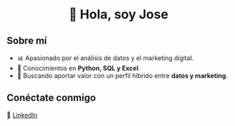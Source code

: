 <div align="center">
<h1 align="center">👋 Hola, soy Jose</h1>
</div>

## Sobre mí
- 📊 Apasionado por el análisis de datos y el marketing digital.  
- 🐍 Conocimientos en **Python, SQL y Excel**.  
- 🚀 Buscando aportar valor con un perfil híbrido entre **datos y marketing**.  

## Conéctate conmigo
🔗 [LinkedIn](http://www.linkedin.com/in/jose-quispe-lobo-557450210)
